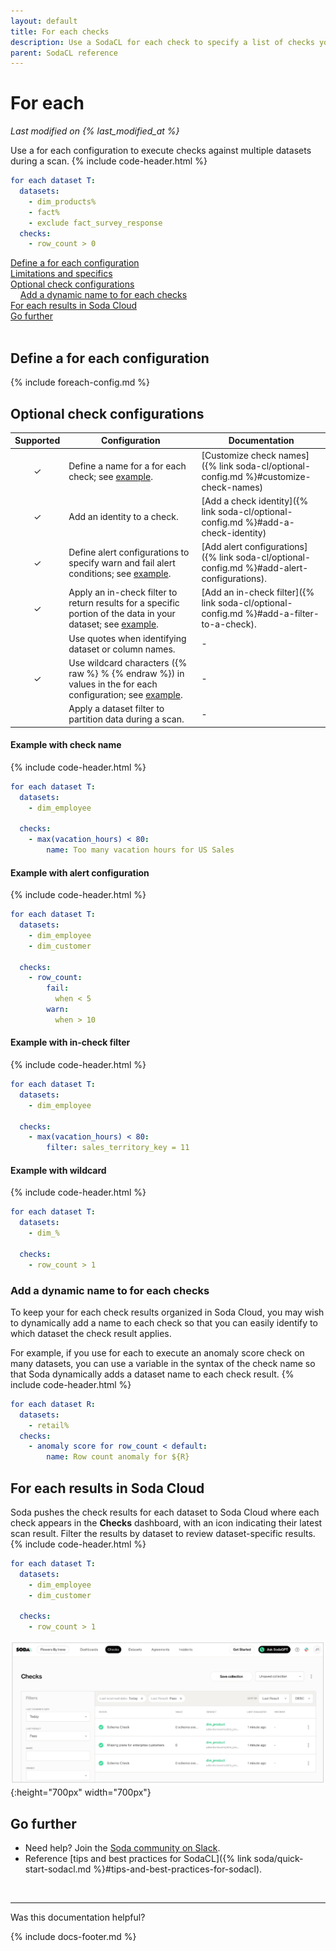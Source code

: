 ```yaml
---
layout: default
title: For each checks
description: Use a SodaCL for each check to specify a list of checks you wish to execute on a multiple datasets. 
parent: SodaCL reference
---
```


# For each 
*Last modified on {% last_modified_at %}*

Use a for each configuration to execute checks against multiple datasets during a scan.
{% include code-header.html %}
```yaml
for each dataset T:
  datasets:
    - dim_products%
    - fact%
    - exclude fact_survey_response
  checks:
    - row_count > 0
```

[Define a for each configuration](#define-a-for-each-configuration)<br />
[Limitations and specifics](#limitations-and-specifics)<br />
[Optional check configurations](#optional-check-configurations) <br />
&nbsp;&nbsp;&nbsp;&nbsp;[Add a dynamic name to for each checks](#add-a-dynamic-name-to-for-each-checks)<br />
[For each results in Soda Cloud](#for-each-results-in-soda-cloud)<br />
[Go further](#go-further)<br />
<br />


## Define a for each configuration

{% include foreach-config.md %}

## Optional check configurations

| Supported | Configuration | Documentation |
| :-: | ------------|---------------|
| ✓ | Define a name for a for each check; see [example](#example-with-check-name). | [Customize check names]({% link soda-cl/optional-config.md %}#customize-check-names)|
| ✓ | Add an identity to a check. | [Add a check identity]({% link soda-cl/optional-config.md %}#add-a-check-identity) |
| ✓ | Define alert configurations to specify warn and fail alert conditions; see [example](#example-with-alert-configuration).| [Add alert configurations]({% link soda-cl/optional-config.md %}#add-alert-configurations). |
| ✓ | Apply an in-check filter to return results for a specific portion of the data in your dataset; see [example](#example-with-in-check-filter).| [Add an in-check filter]({% link soda-cl/optional-config.md %}#add-a-filter-to-a-check). |
|   | Use quotes when identifying dataset or column names. | - |
| ✓ | Use wildcard characters ({% raw %} % {% endraw %}) in values in the for each configuration; see [example](#example-with-wildcard). | - |
|   | Apply a dataset filter to partition data during a scan. | - |


#### Example with check name
{% include code-header.html %}
```yaml
for each dataset T:
  datasets:
    - dim_employee

  checks:
    - max(vacation_hours) < 80:
        name: Too many vacation hours for US Sales
```

#### Example with alert configuration
{% include code-header.html %}
```yaml
for each dataset T:
  datasets:
    - dim_employee
    - dim_customer

  checks:
    - row_count:
        fail:
          when < 5
        warn:
          when > 10
```

#### Example with in-check filter
{% include code-header.html %}
```yaml
for each dataset T:
  datasets:
    - dim_employee

  checks:
    - max(vacation_hours) < 80:
        filter: sales_territory_key = 11
```

#### Example with wildcard
{% include code-header.html %}
```yaml
for each dataset T:
  datasets:
    - dim_%

  checks:
    - row_count > 1
```

### Add a dynamic name to for each checks

To keep your for each check results organized in Soda Cloud, you may wish to dynamically add a name to each check so that you can easily identify to which dataset the check result applies. 

For example, if you use for each to execute an anomaly score check on many datasets, you can use a variable in the syntax of the check name so that Soda dynamically adds a dataset name to each check result.
{% include code-header.html %}
```yaml
for each dataset R:
  datasets:
    - retail%
  checks:
    - anomaly score for row_count < default:
        name: Row count anomaly for ${R}
```

## For each results in Soda Cloud

Soda pushes the check results for each dataset to Soda Cloud where each check appears in the **Checks** dashboard, with an icon indicating their latest scan result. Filter the results by dataset to review dataset-specific results.
{% include code-header.html %}
```yaml
for each dataset T:
  datasets:
    - dim_employee
    - dim_customer

  checks:
    - row_count > 1
```

![foreach-cloud](/assets/images/foreach-cloud.png){:height="700px" width="700px"} 

## Go further

* Need help? Join the <a href="https://community.soda.io/slack" target="_blank"> Soda community on Slack</a>.
* Reference [tips and best practices for SodaCL]({% link soda/quick-start-sodacl.md %}#tips-and-best-practices-for-sodacl).
<br />

---

Was this documentation helpful?

<!-- LikeBtn.com BEGIN -->
<span class="likebtn-wrapper" data-theme="tick" data-i18n_like="Yes" data-ef_voting="grow" data-show_dislike_label="true" data-counter_zero_show="true" data-i18n_dislike="No"></span>
<script>(function(d,e,s){if(d.getElementById("likebtn_wjs"))return;a=d.createElement(e);m=d.getElementsByTagName(e)[0];a.async=1;a.id="likebtn_wjs";a.src=s;m.parentNode.insertBefore(a, m)})(document,"script","//w.likebtn.com/js/w/widget.js");</script>
<!-- LikeBtn.com END -->

{% include docs-footer.md %}
